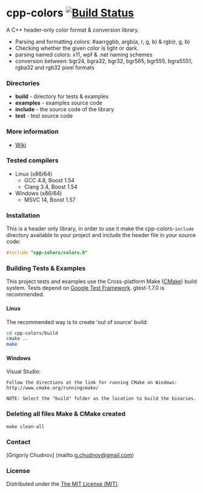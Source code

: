 # cpp-colors [![Build Status](https://travis-ci.org/gchudnov/cpp-colors.svg?branch=master)](https://travis-ci.org/gchudnov/cpp-colors)

A C++ header-only color format & conversion library.
* Parsing and formatting colors: #aarrggbb, argb(a, r, g, b) & rgb(r, g, b)
* Checking whether the given color is light or dark.
* parsing named colors: x11, wpf & .net naming schemes
* conversion between: bgr24, bgra32, bgr32, bgr565, bgr555, bgra5551, rgba32 and rgb32 pixel formats


### Directories

* **build** - directory for tests & examples
* **examples** - examples source code
* **include** - the source code of the library
* **test** - test source code

### More information

* [Wiki](https://github.com/gchudnov/cpp-colors/wiki)

### Tested compilers

* Linux (x86/64)
   * GCC 4.8, Boost 1.54
   * Clang 3.4, Boost 1.54
* Windows (x86/64)
   * MSVC 14, Boost 1.57

### Installation

This is a header only library, in order to use it make the cpp-colors-`include` directory available to your project and include the header file in your source code:

```c++
#include "cpp-colors/colors.h"
```

### Building Tests & Examples

This project tests and examples use the Cross-platform Make ([CMake](http://www.cmake.org/)) build system.
Tests depend on [Google Test Framework](https://code.google.com/p/googletest/). gtest-1.7.0 is recommended.

#### Linux

The recommended way is to create 'out of source' build:

```bash
cd cpp-colors/build
cmake ..
make
```

#### Windows

Visual Studio:
 
    Follow the directions at the link for running CMake on Windows:
    http://www.cmake.org/runningcmake/
    
    NOTE: Select the "build" folder as the location to build the binaries.


### Deleting all files Make & CMake created 

```
make clean-all
```

### Contact

[Grigoriy Chudnov] (mailto:g.chudnov@gmail.com)

### License

Distributed under the [The MIT License (MIT)](https://github.com/gchudnov/cpp-colors/blob/master/LICENSE).

